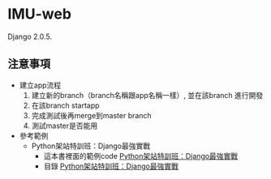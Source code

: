 # IMU-web
Django 2.0.5.
## 注意事項
- 建立app流程
    1. 建立新的branch（branch名稱跟app名稱一樣）, 並在該branch 進行開發
    2. 在該branch startapp
    3. 完成測試後再merge到master branch
    4. 測試master是否能用
- 參考範例
    - Python架站特訓班：Django最強實戰
        - 這本書裡面的範例code [Python架站特訓班：Django最強實戰](http://books.gotop.com.tw/download/ACL051400)
        - 目錄 [Python架站特訓班：Django最強實戰](http://www.books.com.tw/products/0010762818)
